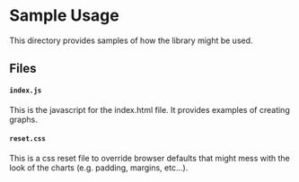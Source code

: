 # Sample Usage

This directory provides samples of how the library might be used.

## Files

#### `index.js`
This is the javascript for the index.html file. It provides examples of creating
graphs.

#### `reset.css`
This is a css reset file to override browser defaults that might mess with the
look of the charts (e.g. padding, margins, etc...).
